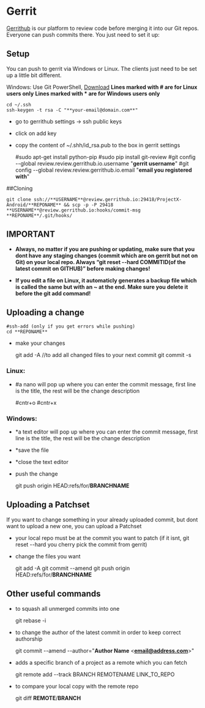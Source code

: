 # Gerrit

[Gerrithub](https://review.gerrithub.io/#/admin/projects/?filter=ProjectX) is our platform to review code before merging it into our Git repos. Everyone can push commits there. You just need to set it up:

## Setup

You can push to gerrit via Windows or Linux. The clients just need to be set up a little bit different.

Windows: Use Git PowerShell, [Download](https://windows.github.com/)
**Lines marked with # are for Linux users only**
**Lines marked with * are for Windows users only**

	cd ~/.ssh
	ssh-keygen -t rsa -C "**your-email@domain.com**"
* go to gerrithub settings → ssh public keys
* click on add key
* copy the content of ~/.shh/id_rsa.pub to the box in gerrit settings

	#sudo apt-get install python-pip
	#sudo pip install git-review
	#git config --global review.review.gerrithub.io.username "**gerrit username**"
	#git config --global review.review.gerrithub.io.email "**email you registered with**"

##Cloning

	git clone ssh://**USERNAME**@review.gerrithub.io:29418/ProjectX-Android/**REPONAME** && scp -p -P 29418 **USERNAME**@review.gerrithub.io:hooks/commit-msg **REPONAME**/.git/hooks/

## **IMPORTANT**

* **Always, no matter if you are pushing or updating, make sure that you dont have any staging changes (commit which are on gerrit but not on Git) on your local repo. Always “git reset --hard COMMITID(of the latest commit on GITHUB)” before making changes!**

* **If you edit a file on Linux, it automaticly generates a backup file which is called the same but with an ~ at the end. Make sure you delete it before the git add command!**

## Uploading a change

	#ssh-add (only if you get errors while pushing)
	cd **REPONAME**
* make your changes

	git add -A  //to add all changed files to your next commit
	git commit -s

### Linux:
* #a nano will pop up where you can enter the commit message, first line is the title, the rest will be the change description

	#cntr+o
	#cntr+x

### Windows:
* *a text editor will pop up where you can enter the commit message, first line is the title, the rest will be the change description
* *save the file
* *close the text editor

* push the change

	git push origin HEAD:refs/for/**BRANCHNAME**

## Uploading a Patchset

If you want to change something in your already uploaded commit, but dont want to upload a new one, you can upload a Patchset

* your local repo must be at the commit you want to patch (if it isnt, git reset --hard you cherry pick the commit from gerrit)
* change the files you want

	git add -A 
	git commit --amend
	git push origin HEAD:refs/for/**BRANCHNAME**

## Other useful commands

* to squash all unmerged commits into one

	git rebase -i 

* to change the author of the latest commit in order to keep correct authorship

	git commit --amend --author="**Author Name** <**email@address.com**>" 

* adds a specific branch of a project as a remote which you can fetch 

	git remote add --track BRANCH REMOTENAME LINK_TO_REPO 

* to compare your local copy with the remote repo

	git diff **REMOTE**/**BRANCH** 
